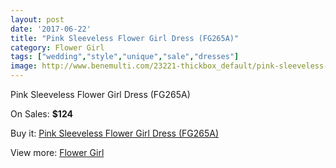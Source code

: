 ```yaml
---
layout: post
date: '2017-06-22'
title: "Pink Sleeveless Flower Girl Dress (FG265A)"
category: Flower Girl
tags: ["wedding","style","unique","sale","dresses"]
image: http://www.benemulti.com/23221-thickbox_default/pink-sleeveless-flower-girl-dress-fg265a.jpg
---
```

Pink Sleeveless Flower Girl Dress (FG265A)

On Sales: **$124**
<a href="https://www.benemulti.com/en/flower-girl/8956-pink-sleeveless-flower-girl-dress-fg265a.html"><amp-img layout="responsive" width="600" height="600" src="//www.benemulti.com/23221-thickbox_default/pink-sleeveless-flower-girl-dress-fg265a.jpg" alt="Pink Sleeveless Flower Girl Dress (FG265A) 0" /></a>

Buy it: [Pink Sleeveless Flower Girl Dress (FG265A)](https://www.benemulti.com/en/flower-girl/8956-pink-sleeveless-flower-girl-dress-fg265a.html "Pink Sleeveless Flower Girl Dress (FG265A)")

View more: [Flower Girl](https://www.benemulti.com/en/75-flower-girl "Flower Girl")